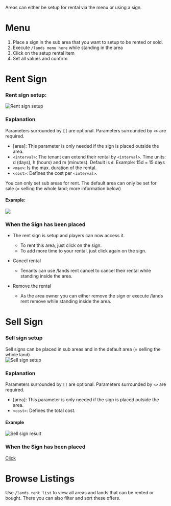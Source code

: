 Areas can either be setup for rental via the menu or using a sign.

# Menu
1. Place a sign in the sub area that you want to setup to be rented or sold.
2. Execute `/lands menu here` while standing in the area
3. Click on the setup rental item
4. Set all values and confirm

# Rent Sign

### Rent sign setup:
![Rent sign setup](https://imgur.com/am5U7Sp.jpg) 

### Explanation
Parameters surrounded by `[]` are optional. Parameters surrounded by `<>` are required.

* [area]: This parameter is only needed if the sign is placed outside the area.
* `<interval>`: The tenant can extend their rental by `<interval>`. Time units: d (days), h (hours) and m (minutes). Default is `d`. Example: 15d = 15 days
* `<max>`: Is the max. duration of the rental.
* `<cost>`: Defines the cost per `<interval>`.

You can only set sub areas for rent. The default area can only be set for sale (= selling the whole land; more information below)

#### Example:
![](https://imgur.com/IX3XwlJ.jpg)

### When the Sign has been placed
* The rent sign is setup and players can now access it.
  * To rent this area, just click on the sign.
  * To add more time to your rental, just click again on the sign.

* Cancel rental
  * Tenants can use /lands rent cancel to cancel their rental while standing inside the area.
 
* Remove the rental
  * As the area owner you can either remove the sign or execute /lands rent remove while standing inside the area.

# Sell Sign

### Sell sign setup
Sell signs can be placed in sub areas and in the default area (= selling the whole land)\
![Sell sign setup](https://imgur.com/Qy68zNh.jpg)

### Explanation
Parameters surrounded by `[]` are optional. Parameters surrounded by `<>` are required.

* [area]: This parameter is only needed if the sign is placed outside the area.
* `<cost>`: Defines the total cost.

#### Example
![Sell sign result](https://imgur.com/9uRyayN.jpg)

### When the Sign has been placed
[Click](https://lands.incredibleplugins.com/wiki/Rent-System/_edit#when-the-sign-has-been-placed)

# Browse Listings
Use `/lands rent list` to view all areas and lands that can be rented or bought. There you can also filter and sort these offers.